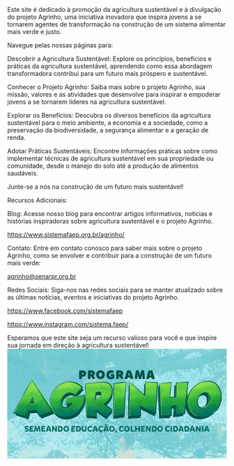 <html>
<body>
Este site é dedicado à promoção da agricultura sustentável e à divulgação do projeto Agrinho, uma iniciativa inovadora que inspira jovens a se tornarem agentes de transformação na construção de um sistema alimentar mais verde e justo.

Navegue pelas nossas páginas para:

Descobrir a Agricultura Sustentável: Explore os princípios, benefícios e práticas da agricultura sustentável, aprendendo como essa abordagem transformadora contribui para um futuro mais próspero e sustentável.

Conhecer o Projeto Agrinho: Saiba mais sobre o projeto Agrinho, sua missão, valores e as atividades que desenvolve para inspirar e empoderar jovens a se tornarem líderes na agricultura sustentável.

Explorar os Benefícios: Descubra os diversos benefícios da agricultura sustentável para o meio ambiente, a economia e a sociedade, como a preservação da biodiversidade, a segurança alimentar e a geração de renda.

Adotar Práticas Sustentáveis: Encontre informações práticas sobre como implementar técnicas de agricultura sustentável em sua propriedade ou comunidade, desde o manejo do solo até a produção de alimentos saudáveis.

Junte-se a nós na construção de um futuro mais sustentável!

Recursos Adicionais:

Blog: Acesse nosso blog para encontrar artigos informativos, notícias e histórias inspiradoras sobre agricultura sustentável e o projeto Agrinho.

https://www.sistemafaep.org.br/agrinho/

Contato: Entre em contato conosco para saber mais sobre o projeto Agrinho, como se envolver e contribuir para a construção de um futuro mais verde:

agrinho@senarpr.org.br

Redes Sociais: Siga-nos nas redes sociais para se manter atualizado sobre as últimas notícias, eventos e iniciativas do projeto Agrinho.

https://www.facebook.com/sistemafaep

https://www.instagram.com/sistema.faep/

Esperamos que este site seja um recurso valioso para você e que inspire sua jornada em direção à agricultura sustentável!
<img src="assets/images/1_20240720_104849_0000.png" alt="Agrinho">
</body>
</html>
